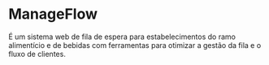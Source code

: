 # ManageFlow
É um sistema web de fila de espera para estabelecimentos do ramo alimentício e de bebidas com ferramentas para otimizar a gestão da fila e o fluxo de clientes.
